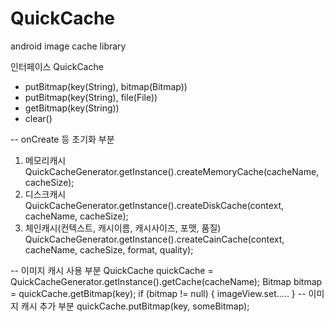 # QuickCache
android image cache library

인터페이스 QuickCache
* putBitmap(key(String), bitmap(Bitmap))
* putBitmap(key(String), file(File))
* getBitmap(key(String))
* clear()

-- onCreate 등 초기화 부분
1. 메모리캐시
QuickCacheGenerator.getInstance().createMemoryCache(cacheName, cacheSize);
2. 디스크캐시
QuickCacheGenerator.getInstance().createDiskCache(context, cacheName, cacheSize);
3. 체인캐시(컨텍스트, 캐시이름, 캐시사이즈, 포맷, 품질)
QuickCacheGenerator.getInstance().createCainCache(context, cacheName, cacheSize, format, quality);

-- 이미지 캐시 사용 부분
QuickCache quickCache = QuickCacheGenerator.getInstance().getCache(cacheName);
Bitmap bitmap = quickCache.getBitmap(key);
if (bitmap != null) {
	imageView.set.....
}
-- 이미지 캐시 추가 부분
quickCache.putBitmap(key, someBitmap);
